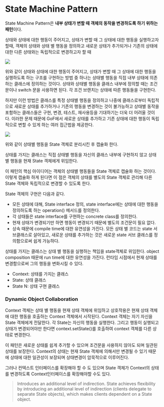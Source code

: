 # State Machine Pattern

State Machine Pattern은 **내부 상태가 변할 때 객체의 동작을 변경하도록 하기 위하는 패턴**이다.

상태와 상태에 대한 행동이 주어지고, 상태가 변할 때 그 상태에 대한 행동을 실행하고자 할때, 객체의 상태와 상태 별 행동을 정의하고 새로운 상태가 추가되거나 기존의 상태에 대한 다른 상태와는 독립적으로 변경하고자 할 때

![](https://user-images.githubusercontent.com/35602698/103554291-00f46180-4ef2-11eb-9457-0efae99578e2.png)

위와 같이 상태와 상태에 대한 행동이 주어지고, 상태가 변할 때 그 상태에 대한 행동을 실행하도록 하는 구조를 구현하는 방법 중 하나는 상태별 행동을 직접 내부 상태에 의존하는 클래스에 정의하는 것이다. 상태와 상태별 행동을 클래스 내부에 정의할 때는 조건문이나 switch 문을 사용하면 된다. 각 조건 브랜치는 상태에 따른 행동들을 구현한다.

하지만 이런 방법은 클래스를 특정 상태별 행동을 정의하고 나중에 클래스로부터 독립적으로 새로운 상태를 추가하거나 기존의 행동을 변경하는 것이 불가능하고 상태별 동작을 포함하는 클래스들은 구현, 변경, 테스트, 재사용등을 기대하기는 더욱 더 어려울 것이다. 이러한 문제 때문에 GoF에서 새로운 상태를 추가하고 기존 상태에 대한 행동이 독립적으로 변할 수 있게 하는 여러 접근법을 제공한다.

![](https://user-images.githubusercontent.com/35602698/103554326-136e9b00-4ef2-11eb-80f7-cb4292feaa3e.png)

위와 같이 상태별 행동을 State 객체로 분리시킨 후 캡슐화 한다.

상태를 가지는 클래스는 직접 상태별 행동을 자신의 클래스 내부에 구현하지 않고 상태별 행동을 현재 State 객체에게 위임한다.

이 패턴의 핵심 아이디어는 객체의 상태별 행동들을 State 객체로 캡슐화 하는 것이다. 이렇게 캡슐화 하게 된다면 이 점은 객체의 상태를 별도의 State 객체로 관리해 다른 State 객체와 독립적으로 변경할 수 있도록 한다.

State 객체의 구현은 다음과 같다.
- 모든 상태에 대해, State interface 정의, state interface에는 상태에 대한 행동을 정의하도록 하는 operation() 메서드를 정의한다.
- 각 상태들은 state interface를 구현하는 concrete class를 정의한다.
- 현재 상태가 변경되기만 하면 행동이 변경되기 때문에 별도의 조건문이 필요 없다.
- 상속 때문에 compile time에 대한 유연성을 가진다. 모든 상태 별 코드는 state 서브클래스로 살아있고, 새로운 상태를 추가하는 것은 새로운 state 서브 클래스를 정의함으로써 쉽게 가능하다.

상태를 가지는 클래스는 상태 별 행동을 실행하는 책임을 state객체로 위임한다. object composition 때문에 run time에 대한 유연성을 가진다. 런타임 시점에서 현재 상태를 변경함으로써 그의 행동을 변화시킬 수 있다.

- Context: 상태를 가지는 클래스 
- State: 상태 클래스
- State N: 상태 구현 클래스

### Dynamic Object Collaboration

Context 객체는 상태 별 행동을 현재 상태 객체에 위임하고 상호작용은 현재 상태 객체애 대한 행동을 호출하는 Context 객체에서 시작된다. Context 객체는 자기 자신을 State 객체에게 전달한다. 각 State는 자신의 행동을 실행한다. 그리고 행동이 실행되고 상태가 변경되어야만 한다면 context.setState()를 호출하여 context 객체를 다른 상태로 변경한다.


이 패턴은 새로운 상태를 쉽게 추가할 수 있으며 조건문을 사용하지 않아도 되며 일관된 상태를 보장한다. Context의 상태는 현재 State 객체에 의해서만 변경될 수 있기 때문에 상태에 대한 일관성이 보장되며 상태변경이 암묵적으로 이루어진다.

그러나 컨텍스트 인터페이스를 확장해야 할 수 도 있으며 State 객체가 Context의 상태를 변경하도록 Context인터페이스를 확장해야할 수도 있다.

> Introduces an additional level of indirection. State achieves flexibility by introducing an additional level of indirection (clients delegate to separate State objects), which makes clients dependent on a State object.

